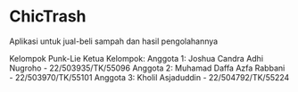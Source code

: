 # ChicTrash
Aplikasi untuk jual-beli sampah dan hasil pengolahannya

Kelompok Punk-Lie
Ketua Kelompok:
Anggota 1: Joshua Candra Adhi Nugroho - 22/503935/TK/55096
Anggota 2: Muhamad Daffa Azfa Rabbani - 22/503970/TK/55101
Anggota 3: Kholil Asjaduddin - 22/504792/TK/55224
